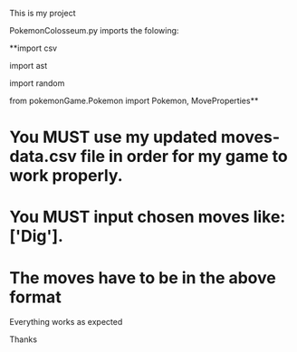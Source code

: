 This is my project

PokemonColosseum.py imports the folowing:

**import csv

import ast

import random

from pokemonGame.Pokemon import Pokemon, MoveProperties**

# You MUST use my updated moves-data.csv file in order for my game to work properly.
# You MUST input chosen moves like: ['Dig'].
# The moves have to be in the above format

Everything works as expected

Thanks
